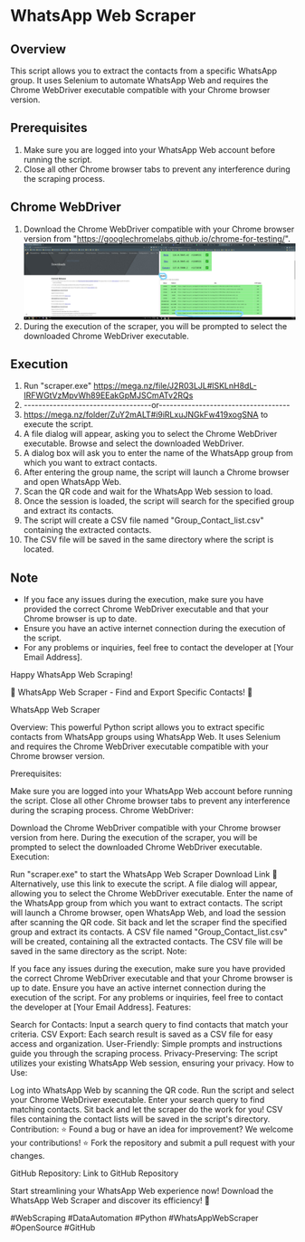 WhatsApp Web Scraper
====================

Overview
--------
This script allows you to extract the contacts from a specific WhatsApp group. It uses Selenium to automate WhatsApp Web and requires the Chrome WebDriver executable compatible with your Chrome browser version.

Prerequisites
--------------
1. Make sure you are logged into your WhatsApp Web account before running the script.
2. Close all other Chrome browser tabs to prevent any interference during the scraping process.

Chrome WebDriver
-----------------
1. Download the Chrome WebDriver compatible with your Chrome browser version from "https://googlechromelabs.github.io/chrome-for-testing/".
   ![Chrome WebDrive](https://github.com/jamshaidtahiri/Whatsapp-Group-Contacts-Scrapper/blob/main/screenshot_help.jpg)
3. During the execution of the scraper, you will be prompted to select the downloaded Chrome WebDriver executable.

Execution
---------
1. Run "scraper.exe" https://mega.nz/file/J2R03LJL#lSKLnH8dL-IRFWGtVzMpvWh89EEakGpMJSCmATv2RQs
2. -----------------------------------or------------------------------------
3. https://mega.nz/folder/ZuY2mALT#i9iRLxuJNGkFw419xogSNA  to execute the script.
4. A file dialog will appear, asking you to select the Chrome WebDriver executable. Browse and select the downloaded WebDriver.
5. A dialog box will ask you to enter the name of the WhatsApp group from which you want to extract contacts.
6. After entering the group name, the script will launch a Chrome browser and open WhatsApp Web.
7. Scan the QR code and wait for the WhatsApp Web session to load.
8. Once the session is loaded, the script will search for the specified group and extract its contacts.
9. The script will create a CSV file named "Group_Contact_list.csv" containing the extracted contacts.
10. The CSV file will be saved in the same directory where the script is located.

Note
----
- If you face any issues during the execution, make sure you have provided the correct Chrome WebDriver executable and that your Chrome browser is up to date.
- Ensure you have an active internet connection during the execution of the script.
- For any problems or inquiries, feel free to contact the developer at [Your Email Address].

Happy WhatsApp Web Scraping!





📱 WhatsApp Web Scraper - Find and Export Specific Contacts! 📱

WhatsApp Web Scraper

Overview:
This powerful Python script allows you to extract specific contacts from WhatsApp groups using WhatsApp Web. It uses Selenium and requires the Chrome WebDriver executable compatible with your Chrome browser version.

Prerequisites:

Make sure you are logged into your WhatsApp Web account before running the script.
Close all other Chrome browser tabs to prevent any interference during the scraping process.
Chrome WebDriver:

Download the Chrome WebDriver compatible with your Chrome browser version from here.
During the execution of the scraper, you will be prompted to select the downloaded Chrome WebDriver executable.
Execution:

Run "scraper.exe" to start the WhatsApp Web Scraper Download Link 🚀
Alternatively, use this link to execute the script.
A file dialog will appear, allowing you to select the Chrome WebDriver executable.
Enter the name of the WhatsApp group from which you want to extract contacts.
The script will launch a Chrome browser, open WhatsApp Web, and load the session after scanning the QR code.
Sit back and let the scraper find the specified group and extract its contacts.
A CSV file named "Group_Contact_list.csv" will be created, containing all the extracted contacts.
The CSV file will be saved in the same directory as the script.
Note:

If you face any issues during the execution, make sure you have provided the correct Chrome WebDriver executable and that your Chrome browser is up to date.
Ensure you have an active internet connection during the execution of the script.
For any problems or inquiries, feel free to contact the developer at [Your Email Address].
Features:

Search for Contacts: Input a search query to find contacts that match your criteria.
CSV Export: Each search result is saved as a CSV file for easy access and organization.
User-Friendly: Simple prompts and instructions guide you through the scraping process.
Privacy-Preserving: The script utilizes your existing WhatsApp Web session, ensuring your privacy.
How to Use:

Log into WhatsApp Web by scanning the QR code.
Run the script and select your Chrome WebDriver executable.
Enter your search query to find matching contacts.
Sit back and let the scraper do the work for you!
CSV files containing the contact lists will be saved in the script's directory.
Contribution:
⭐ Found a bug or have an idea for improvement? We welcome your contributions!
⭐ Fork the repository and submit a pull request with your changes.

GitHub Repository: Link to GitHub Repository

Start streamlining your WhatsApp Web experience now! Download the WhatsApp Web Scraper and discover its efficiency! 🚀

#WebScraping #DataAutomation #Python #WhatsAppWebScraper #OpenSource #GitHub
